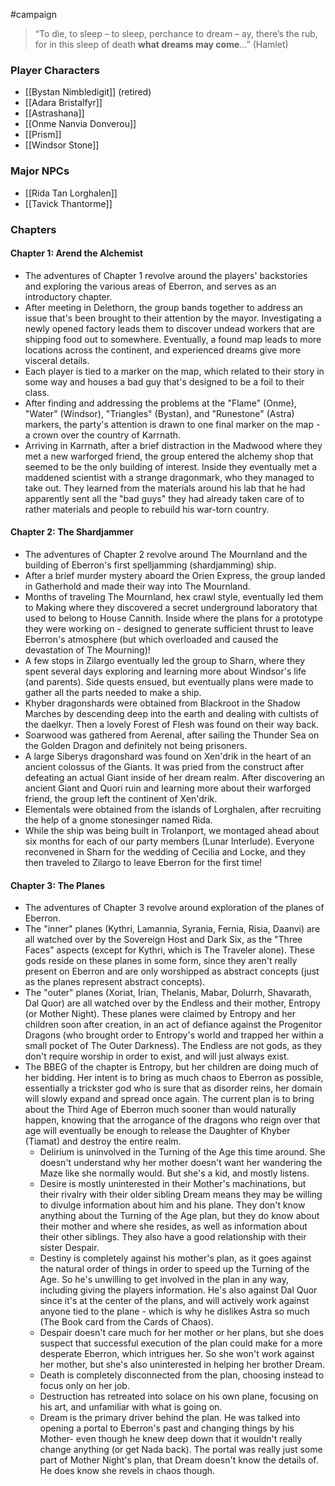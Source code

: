  #campaign 

>“To die, to sleep – to sleep, perchance to dream – ay, there’s the rub, for in this sleep of death **what dreams may come**…” (Hamlet)

### Player Characters

* [[Bystan Nimbledigit]] (retired)
* [[Adara Bristalfyr]]
* [[Astrashana]]
* [[Onme Nanvia Donverou]]
* [[Prism]]
* [[Windsor Stone]]

### Major NPCs

* [[Rida Tan Lorghalen]]
* [[Tavick Thantorme]]

### Chapters

#### Chapter 1: Arend the Alchemist

* The adventures of Chapter 1 revolve around the players' backstories and exploring the various areas of Eberron, and serves as an introductory chapter.
* After meeting in Delethorn, the group bands together to address an issue that's been brought to their attention by the mayor. Investigating a newly opened factory leads them to discover undead workers that are shipping food out to somewhere. Eventually, a found map leads to more locations across the continent, and experienced dreams give more visceral details.
* Each player is tied to a marker on the map, which related to their story in some way and houses a bad guy that's designed to be a foil to their class.
* After finding and addressing the problems at the "Flame" (Onme), "Water" (Windsor), "Triangles" (Bystan), and "Runestone" (Astra) markers, the party's attention is drawn to one final marker on the map - a crown over the country of Karrnath.
* Arriving in Karrnath, after a brief distraction in the Madwood where they met a new warforged friend, the group entered the alchemy shop that seemed to be the only building of interest. Inside they eventually met a maddened scientist with a strange dragonmark, who they managed to take out. They learned from the materials around his lab that he had apparently sent all the "bad guys" they had already taken care of to rather materials and people to rebuild his war-torn country.

#### Chapter 2: The Shardjammer

* The adventures of Chapter 2 revolve around The Mournland and the building of Eberron's first spelljamming (shardjamming) ship.
* After a brief murder mystery aboard the Orien Express, the group landed in Gatherhold and made their way into The Mournland.
* Months of traveling The Mournland, hex crawl style, eventually led them to Making where they discovered a secret underground laboratory that used to belong to House Cannith. Inside where the plans for a prototype they were working on - designed to generate sufficient thrust to leave Eberron's atmosphere (but which overloaded and caused the devastation of The Mourning)!
* A few stops in Zilargo eventually led the group to Sharn, where they spent several days exploring and learning more about Windsor's life (and parents). Side quests ensued, but eventually plans were made to gather all the parts needed to make a ship.
* Khyber dragonshards were obtained from Blackroot in the Shadow Marches by descending deep into the earth and dealing with cultists of the daelkyr. Then a lovely Forest of Flesh was found on their way back.
* Soarwood was gathered from Aerenal, after sailing the Thunder Sea on the Golden Dragon and definitely not being prisoners.
* A large Siberys dragonshard was found on Xen'drik in the heart of an ancient colossus of the Giants. It was pried from the construct after defeating an actual Giant inside of her dream realm. After discovering an ancient Giant and Quori ruin and learning more about their warforged friend, the group left the continent of Xen'drik.
* Elementals were obtained from the islands of Lorghalen, after recruiting the help of a gnome stonesinger named Rida.
* While the ship was being built in Trolanport, we montaged ahead about six months for each of our party members (Lunar Interlude). Everyone reconvened in Sharn for the wedding of Cecilia and Locke, and they then traveled to Zilargo to leave Eberron for the first time!

#### Chapter 3: The Planes

* The adventures of Chapter 3 revolve around exploration of the planes of Eberron.
* The "inner" planes (Kythri, Lamannia, Syrania, Fernia, Risia, Daanvi) are all watched over by the Sovereign Host and Dark Six, as the "Three Faces" aspects (except for Kythri, which is The Traveler alone). These gods reside on these planes in some form, since they aren't really present on Eberron and are only worshipped as abstract concepts (just as the planes represent abstract concepts).
* The "outer" planes (Xoriat, Irian, Thelanis, Mabar, Dolurrh, Shavarath, Dal Quor) are all watched over by the Endless and their mother, Entropy (or Mother Night). These planes were claimed by Entropy and her children soon after creation, in an act of defiance against the Progenitor Dragons (who brought order to Entropy's world and trapped her within a small pocket of The Outer Darkness). The Endless are not gods, as they don't require worship in order to exist, and will just always exist.
* The BBEG of the chapter is Entropy, but her children are doing much of her bidding. Her intent is to bring as much chaos to Eberron as possible, essentially a trickster god who is sure that as disorder reins, her domain will slowly expand and spread once again. The current plan is to bring about the Third Age of Eberron much sooner than would naturally happen, knowing that the arrogance of the dragons who reign over that age will eventually be enough to release the Daughter of Khyber (Tiamat) and destroy the entire realm.
	* Delirium is uninvolved in the Turning of the Age this time around. She doesn't understand why her mother doesn't want her wandering the Maze like she normally would. But she's a kid, and mostly listens.
	* Desire is mostly uninterested in their Mother's machinations, but their rivalry with their older sibling Dream means they may be willing to divulge information about him and his plane. They don't know anything about the Turning of the Age plan, but they do know about their mother and where she resides, as well as information about their other siblings. They also have a good relationship with their sister Despair.
	* Destiny is completely against his mother's plan, as it goes against the natural order of things in order to speed up the Turning of the Age. So he's unwilling to get involved in the plan in any way, including giving the players information. He's also against Dal Quor since it's at the center of the plans, and will actively work against anyone tied to the plane - which is why he dislikes Astra so much (The Book card from the Cards of Chaos).
	* Despair doesn't care much for her mother or her plans, but she does suspect that successful execution of the plan could make for a more desperate Eberron, which intrigues her. So she won't work against her mother, but she's also uninterested in helping her brother Dream.
	* Death is completely disconnected from the plan, choosing instead to focus only on her job.
	* Destruction has retreated into solace on his own plane, focusing on his art, and unfamiliar with what is going on.
	* Dream is the primary driver behind the plan. He was talked into opening a portal to Eberron's past and changing things by his Mother- even though he knew deep down that it wouldn't really change anything (or get Nada back). The portal was really just some part of Mother Night's plan, that Dream doesn't know the details of. He does know she revels in chaos though.
